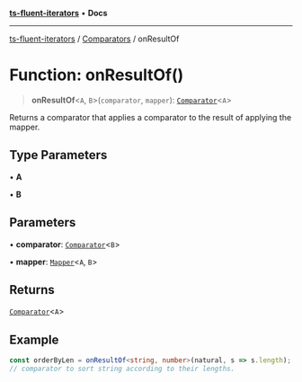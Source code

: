[**ts-fluent-iterators**](../../../README.md) • **Docs**

---

[ts-fluent-iterators](../../../README.md) / [Comparators](../README.md) / onResultOf

# Function: onResultOf()

> **onResultOf**\<`A`, `B`\>(`comparator`, `mapper`): [`Comparator`](../../../type-aliases/Comparator.md)\<`A`\>

Returns a comparator that applies a comparator to the result of applying the mapper.

## Type Parameters

• **A**

• **B**

## Parameters

• **comparator**: [`Comparator`](../../../type-aliases/Comparator.md)\<`B`\>

• **mapper**: [`Mapper`](../../../type-aliases/Mapper.md)\<`A`, `B`\>

## Returns

[`Comparator`](../../../type-aliases/Comparator.md)\<`A`\>

## Example

```ts
const orderByLen = onResultOf<string, number>(natural, s => s.length);
// comparator to sort string according to their lengths.
```
